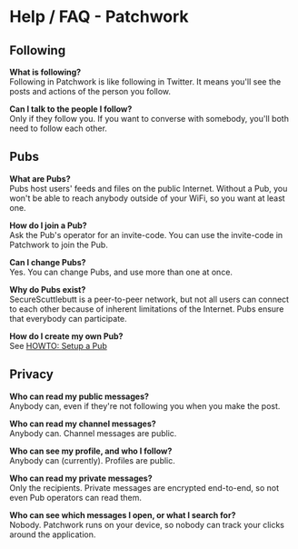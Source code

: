 # Help / FAQ - Patchwork

## Following

**What is following?**<br>
Following in Patchwork is like following in Twitter. It means you'll see the posts and actions of the person you follow.

**Can I talk to the people I follow?**<br>
Only if they follow you. If you want to converse with somebody, you'll both need to follow each other.

## Pubs

**What are Pubs?**<br>
Pubs host users' feeds and files on the public Internet.
Without a Pub, you won't be able to reach anybody outside of your WiFi, so you want at least one.

**How do I join a Pub?**<br>
Ask the Pub's operator for an invite-code. You can use the invite-code in Patchwork to join the Pub.

**Can I change Pubs?**<br>
Yes. You can change Pubs, and use more than one at once.

**Why do Pubs exist?**<br>
SecureScuttlebutt is a peer-to-peer network, but not all users can connect to each other because of inherent limitations of the Internet.
Pubs ensure that everybody can participate.

**How do I create my own Pub?**<br>
See [HOWTO: Setup a Pub](../sbot/howto-setup-a-pub.md)

## Privacy

**Who can read my public messages?**<br>
Anybody can, even if they're not following you when you make the post.

**Who can read my channel messages?**<br>
Anybody can. Channel messages are public.

**Who can see my profile, and who I follow?**<br>
Anybody can (currently). Profiles are public.

**Who can read my private messages?**<br>
Only the recipients. Private messages are encrypted end-to-end, so not even Pub operators can read them.

**Who can see which messages I open, or what I search for?**<br>
Nobody. Patchwork runs on your device, so nobody can track your clicks around the application.